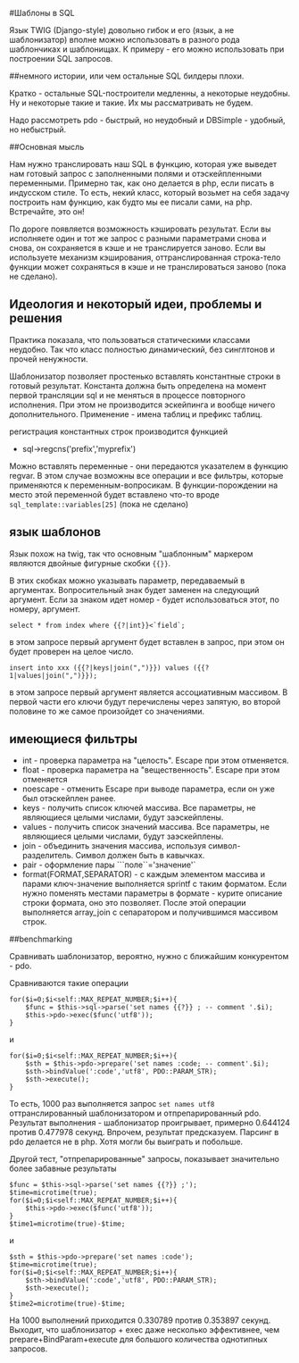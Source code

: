 #Шаблоны в SQL

Язык TWIG (Django-style) довольно гибок и его (язык, а не шаблонизатор) вполне можно использовать в разного рода шаблончиках и шаблонищах. К примеру - его можно использовать при построении SQL запросов.

##немного истории, или чем остальные SQL билдеры плохи.

Кратко - остальные SQL-построители медленны, а некоторые неудобны. Ну и некоторые такие и такие. Их мы рассматривать не будем.

Надо рассмотреть pdo - быстрый, но неудобный и DBSimple - удобный, но небыстрый.

##Основная мысль

Нам нужно транслировать наш SQL в функцию, которая уже выведет нам готовый запрос с заполненными полями и отэскейпленными переменными. Примерно так, как оно делается в php, если писать в индусском стиле. То есть, некий класс, который возьмет на себя задачу построить нам функцию, как будто мы ее писали сами, на php. Встречайте, это он!

По дороге появляется возможность кэшировать результат. Если вы исполняете один и тот же запрос с разными параметрами снова и снова, он сохраняется в кэше и не транслируется заново. Если вы используете механизм кэширования, оттранслированная строка-тело функции может сохраняться в кэше и не транслироваться заново (пока не сделано).

## Идеология и некоторый идеи, проблемы и решения

Практика показала, что пользоваться статическими классами неудобно. Так что класс полностью динамический, без синглтонов и прочей ненужности.

Шаблонизатор позволяет простенько вставлять константные строки в готовый результат. Константа должна быть определена на момент первой трансляции sql и не меняться в процессе повторного исполнения. При этом не производится эскейпинга и вообще ничего дополнительного. Применение - имена таблиц и префикс таблиц.

регистрация константных строк производится функцией

 - sql->regcns('prefix','myprefix')

Можно вставлять переменные - они передаются указателем в функцию regvar. В этом случае возможны все операции и все фильтры, которые применяются к переменным-вопросикам. В функции-порождении на место этой переменной будет вставлено что-то вроде `sql_template::variables[25]`  (пока не сделано)

## язык шаблонов

Язык похож на twig, так что основным "шаблонным" маркером являются двойные фигурные скобки `{{}}`.

В этих скобках можно указывать параметр, передаваемый в аргументах. Вопросительный знак будет заменен на следующий аргумент. Если за знаком идет номер - будет использоваться этот, по номеру, аргумент.

    select * from index where {{?|int}}<`field`;

в этом запросе первый аргумент будет вставлен в запрос, при этом он будет проверен на целое число.

    insert into xxx ({{?|keys|join(",")}}) values ({{?1|values|join(",")}});

в этом запросе первый аргумент является ассоциативным массивом. В первой части его ключи будут перечислены через запятую, во второй половине то же самое произойдет со значениями.

## имеющиеся фильтры

- int - проверка параметра на "целость". Escape при этом отменяется.
- float - проверка параметра на "вещественность". Escape при этом отменяется
- noescape - отменить Escape при выводе параметра, если он уже был отэскейплен ранее.
- keys - получить список ключей массива. Все параметры, не являющиеся целыми числами, будут заэскейплены.
- values - получить список значений массива. Все параметры, не являющиеся целыми числами, будут заэскейплены.
- join - объединить значения массива, используя символ-разделитель. Символ должен быть в кавычках.
- pair - оформление пары ```поле``='значение'`
- format(FORMAT,SEPARATOR) - с каждым элементом массива и парами ключ-значение выполняется sprintf с таким форматом. Если нужно поменять местами параметры в формате - курите описание строки формата, оно это позволяет. После этой операции выполняется array_join с сепаратором и получившимся массивом строк.


##benchmarking

Сравнивать шаблонизатор, вероятно, нужно с ближайшим конкурентом - pdo.

Сравниваются такие операции

    for($i=0;$i<self::MAX_REPEAT_NUMBER;$i++){
        $func = $this->sql->parse('set names {{?}} ; -- comment '.$i);
        $this->pdo->exec($func('utf8'));
    }

и

    for($i=0;$i<self::MAX_REPEAT_NUMBER;$i++){
        $sth = $this->pdo->prepare('set names :code; -- comment'.$i);
        $sth->bindValue(':code','utf8', PDO::PARAM_STR);
        $sth->execute();
    }

То есть, 1000 раз выполняется запрос `set names utf8` оттранслированный шаблонизатором и отпрепарированный pdo.
Результат выполнения - шаблонизатор проигрывает, примерно  0.644124 против 0.477978 секунд. Впрочем, результат предсказуем. Парсинг в pdo делается не в php. Хотя могли бы выиграть и побольше.

Другой тест, "отпрепарированные" запросы, показывает значительно более забавные результаты

    $func = $this->sql->parse('set names {{?}} ;');
    $time=microtime(true);
    for($i=0;$i<self::MAX_REPEAT_NUMBER;$i++){
        $this->pdo->exec($func('utf8'));
    }
    $time1=microtime(true)-$time;

и

    $sth = $this->pdo->prepare('set names :code');
    $time=microtime(true);
    for($i=0;$i<self::MAX_REPEAT_NUMBER;$i++){
        $sth->bindValue(':code','utf8', PDO::PARAM_STR);
        $sth->execute();
    }
    $time2=microtime(true)-$time;

На 1000 выполнений приходится 0.330789 против 0.353897 секунд. Выходит, что шаблонизатор + exec даже несколько эффективнее, чем prepare+BindParam+execute для большого количества однотипных запросов.
